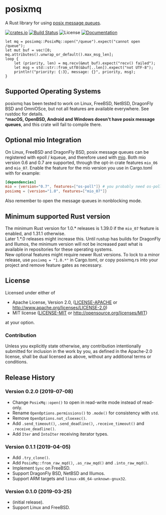 # posixmq

A Rust library for using [posix message queues](http://man7.org/linux/man-pages/man7/mq_overview.7.html).

[![crates.io](https://img.shields.io/crates/v/posixmq.svg)](https://crates.io/crates/posixmq) [![Build Status](https://api.cirrus-ci.com/github/tormol/posixmq.svg)](https://cirrus-ci.com/github/tormol/posixmq) ![License](https://img.shields.io/crates/l/posixmq.svg) [![Documentation](https://docs.rs/posixmq/badge.svg)](https://docs.rs/posixmq/)

```rust,no_run
let mq = posixmq::PosixMq::open("/queue").expect("cannot open /queue");
let mut buf = vec![0; mq.attributes().unwrap_or_default().max_msg_len];
loop {
    let (priority, len) = mq.recv(&mut buf).expect("recv() failed");
    let msg = std::str::from_utf8(&buf[..len]).expect("not UTF-8");
    println!("priority: {:3}, message: {}", priority, msg);
}
```

## Supported Operating Systems

posixmq has been tested to work on Linux, FreeBSD, NetBSD, DragonFly BSD and OmniOSce, but not all features are available everywhere. See rustdoc for details.  
***macOS, OpenBSD, Android and Windows doesn't have posix message queues**, and this crate will fail to compile there.

## Optional mio Integration

On Linux, FreeBSD and DragonFly BSD, posix message queues can be registered with epoll / kqueue, and therefore used with [mio](https://github.com/tokio-rs/mio).
Both mio version 0.6 and 0.7 are supported, through the opt-in crate features `mio_06` and `mio_07`.
Enable the feature for the mio version you use in Cargo.toml with for example:

```toml
[dependencies]
mio = {version="0.7", features=["os-poll"]} # you probably need os-poll
posixmq = {version="1.0", features=["mio_07"]}
```

Also remember to open the message queues in nonblocking mode.

## Minimum supported Rust version

The minimum Rust version for 1.0.\* releases is 1.39.0 if the `mio_07` feature is enabled, and 1.31.1 otherwise.  
Later 1.\*.0 releases might increase this. Until rustup has builds for DragonFly and Illumos, the minimum version will not be increased past what is available in repositories for these operating systems.  
New optional features might require newer Rust versions.
To lock to a minor release, use `posixmq = "1.0.*"` in Cargo.toml, or copy posixmq.rs into your project and remove feature gates as necessary.

## License

Licensed under either of

* Apache License, Version 2.0, ([LICENSE-APACHE](LICENSE-APACHE) or http://www.apache.org/licenses/LICENSE-2.0)
* MIT license ([LICENSE-MIT](LICENSE-MIT) or http://opensource.org/licenses/MIT)

at your option.

### Contribution

Unless you explicitly state otherwise, any contribution intentionally submitted for inclusion in the work by you, as defined in the Apache-2.0 license, shall be dual licensed as above, without any additional terms or conditions.

## Release History

### Version 0.2.0 (2019-07-08)

* Change `PosixMq::open()` to open in read-write mode instead of read-only.
* Rename `OpenOptions.permissions()` to `.mode()` for consistency with `std`.
* Remove `OpenOptions.not_cloexec()`.
* Add `.send_timeout()`, `.send_deadline()`, `.receive_timeout()` and `.receive_deadline()`.
* Add `Iter` and `IntoIter` receiving iterator types.

### Version 0.1.1 (2019-04-05)

* Add `.try_clone()`.
* Add `PosixMq::from_raw_mqd()`, `.as_raw_mqd()` and `.into_raw_mqd()`.
* Implement `Sync` on FreeBSD.
* Support DragonFly BSD, NetBSD and Illumos.
* Support ARM targets and `linux-x86_64-unknown-gnux32`.

### Version 0.1.0 (2019-03-25)

* (initial release).
* Support Linux and FreeBSD.
